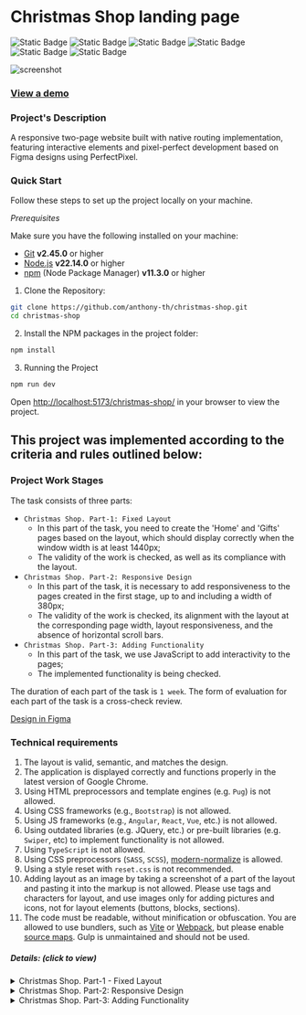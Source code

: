 # Christmas Shop landing page

![Static Badge](https://img.shields.io/badge/JavaScript-323330?style=flat&logo=javascript&logoColor=F7DF1E) ![Static Badge](https://img.shields.io/badge/Sass-CC6699?logo=sass&logoColor=white) ![Static Badge](https://img.shields.io/badge/Vite-5c5c5c?style=flat&logo=vite) ![Static Badge](https://img.shields.io/badge/HTML5-E34F26?style=flat&logo=html5&logoColor=white) ![Static Badge](https://img.shields.io/badge/Figma-orange?logo=figma&logoColor=white) ![Static Badge](https://img.shields.io/badge/PerfectPixel-blue)

![screenshot](./src/assets/images/preview.avif "project preview")

### [View a demo](https://anthony-th.github.io/christmas-shop/ "live demo")

### Project's Description
A responsive two-page website built with native routing implementation, featuring interactive elements and pixel-perfect development based on Figma designs using PerfectPixel.

### Quick Start

Follow these steps to set up the project locally on your machine.

*Prerequisites*

Make sure you have the following installed on your machine:

   - [Git](https://git-scm.com/) **v2.45.0** or higher
   - [Node.js](https://nodejs.org/en) **v22.14.0** or higher
   - [npm](https://www.npmjs.com/) (Node Package Manager) **v11.3.0** or higher

1. Clone the Repository:
```bash
git clone https://github.com/anthony-th/christmas-shop.git
cd christmas-shop
```
2. Install the NPM packages in the project folder:
```bash
npm install
```

3. Running the Project

```bash
npm run dev
```

Open [http://localhost:5173/christmas-shop/](http://localhost:5173/christmas-shop/) in your browser to view the project.

## This project was implemented according to the criteria and rules outlined below:

### Project Work Stages
The task consists of three parts:

- `Christmas Shop. Part-1: Fixed Layout`
    - In this part of the task, you need to create the 'Home' and 'Gifts' pages based on the layout, which should display correctly when the window width is at least 1440px;
    - The validity of the work is checked, as well as its compliance with the layout.
- `Christmas Shop. Part-2: Responsive Design`
    - In this part of the task, it is necessary to add responsiveness to the pages created in the first stage, up to and including a width of 380px;
    - The validity of the work is checked, its alignment with the layout at the corresponding page width, layout responsiveness, and the absence of horizontal scroll bars.
- `Christmas Shop. Part-3: Adding Functionality`
    - In this part of the task, we use JavaScript to add interactivity to the pages;
    - The implemented functionality is being checked.

The duration of each part of the task is `1 week`.
The form of evaluation for each part of the task is a cross-check review.

[Design in Figma](https://www.figma.com/design/zTB01BwWZVoXYK5atH3eZT/Cristmas-Shop)

### Technical requirements
1. The layout is valid, semantic, and matches the design.
2. The application is displayed correctly and functions properly in the latest version of Google Chrome.
3. Using HTML preprocessors and template engines (e.g. `Pug`) is not allowed.
4. Using CSS frameworks (e.g., `Bootstrap`) is not allowed.
5. Using JS frameworks (e.g., `Angular`, `React`, `Vue`, etc.) is not allowed.
6. Using outdated libraries (e.g. JQuery, etc.) or pre-built libraries (e.g. `Swiper`, etc) to implement functionality is not allowed.
7. Using `TypeScript` is not allowed.
8. Using CSS preprocessors (`SASS`, `SCSS`), [modern-normalize](https://github.com/sindresorhus/modern-normalize) is allowed.
9. Using a style reset with `reset.css` is not recommended.
10. Adding layout as an image by taking a screenshot of a part of the layout and pasting it into the markup is not allowed. Please use tags and characters for layout, and use images only for adding pictures and icons, not for layout elements (buttons, blocks, sections).
11. The code must be readable, without minification or obfuscation. You are allowed to use bundlers, such as [Vite](https://vitejs.dev/) or [Webpack](https://webpack.js.org/), but please enable [source maps](https://web.dev/articles/source-maps). Gulp is unmaintained and should not be used.

##### Details: *(click to view)*

<details><summary>Christmas Shop. Part-1 - Fixed Layout</summary>

##### CrossCheck Criteria

1. Checking validation of pages:
  - The layout for both pages is validated and error-free according to the W3C Validator (https://validator.w3.org/) Valid markup of checked page corresponds to the message "Document checking completed. No errors or warnings to show."
  - Favicon is added to each page
  - Only one `<h1>` per each page
  - The URL of the `Gifts` page differs from the URL of the `Home` page (e.g. `your-site.com` for the `Home` page and `your-site.com/gifts` for the `Gifts` page)
2. The layout matches the design:
  - `<header>` on each page
  - `Hero` section on `Home` page
  - `About` section on `Home` page
  - `Slider` section on `Home` page
  - `Best` Gifts section on `Home` page
  - `CTA` section on `Home` page
  - `Gifts` section on `Gifts` page
  - `<footer>` on each page
3. CSS Requirements:
  - For positioning gifts in `Best Gifts` section on `Home` page and gifts in `Gifts` section on `Gifts` page used **Flexbox** or **Grid Layout**
  - When scaling the browser page (<100%) or increasing the page width (>1440px), the layout of both pages is centered rather than shifted to the side and not stretched across the entire width
  - The empty spaces around the layout are filled with white color
4. Interactivity:
  - Navigation elements (except `CONTACTS`) lead to corresponding sections on `Home` page
  - `CONTACTS` in navigation panel links to the `<footer>` on its own page: +2
  Smooth scrolling with anchor links
  - When clicking on the GIFTS link in `<header>` and Explore Magical Gifts button in `Hero` and `CTA` sections on `Home` page, it navigates to the `Gifts` page
  - The GIFTS link in `<header>` on `Gifts` page is non-interactive and don't have a hover effects
  - When clicking on the Logo in `<header>`, it navigates to the `Home` page
  - The active ALL tab in `Gifts` section of `Gifts` page is non-interactive and don't have a hover effects
  - Each Gift-card in the `Gifts` section of the `Gifts` page, `Best Gifts` section on `Home` page and cards in `<footer>` is interactive when hovering over any area of the card
  - In the `<footer>`, clicking on the card **CALL US** should initiate a phone call
  - In the `<footer>`, clicking on the card **WRITE US** should open the mail client
  - In the `<footer>`, clicking on the card **MAGIC FOREST** should open a new browser tab with Google Maps displaying any location of your choice
  - In the `<footer>`, clicking on the link Made in Rolling Scopes School should open the school's website in a new tab
  - Interactivity of the links and buttons is implemented according to the Figma layout. Interactivity includes not only changing cursor's appearance, for example, using the `cursor: pointer` property, but also the use of other visual effects, such as changing the background color or font color, following the Styleguide in the Figma layout. If the interactivity is not specified in the Styleguide, `cursor: pointer` property is enough
  - Mandatory requirement for interactivity: smooth change in the appearance of an element on hover, without affecting adjacent elements

</details>

<details><summary>Christmas Shop. Part-2: Responsive Design</summary>

##### CrossCheck Criteria

1. The layout of the pages aligns the design at a screen width of 1440px:
   - `<header>` on each page
   - `Hero` section on `Home` page
   - `About` section on `Home` page
   - `Slider` section on `Home` page
   - `Best Gifts` section on `Home` page
   - `CTA` section on `Home` page
   - `Gifts` section on `Gifts` page
   - `<footer>` on each page
2. The layout of the pages aligns the design at a screen width of 768px:
   - `<header>` on each page
   - `Hero` section on `Home` page
   - `About` section on `Home` page
   - `Slider` section on `Home` page
   - `Best Gifts` section on `Home` page
   - `CTA` section on `Home` page
   - `Gifts` section on `Gifts` page
   - `<footer>` on each page
3. The layout of the pages aligns the design at a screen width of 380px:
   - `<header>` on each page
   - `Hero` section on `Home` page
   - `About` section on `Home` page
   - `Slider` section on `Home` page
   - `Best Gifts` section on `Home` page
   - `CTA` section on `Home` page
   - `Gifts` section on `Gifts` page
   - `<footer>` on each page
4. There is no horizontal scrollbar at all screen width up to 380px inclusive. All page content remains as per the design: it is not cropped, removed, or shifted to the side:
   - `Home` page: no horizontal scroll bar between 1440px and 768px widths
   - `Home` page: no horizontal scroll bar between 768px and 380px widths
   - `Gifts` page: no horizontal scroll bar between 1440px and 768px widths
   - `Gifts` page: no horizontal scroll bar between 768px and 380px widths
5. During smooth resizing of the browser window from 1440px to 380px, the layout occupies the full width of the window (including specified margins), elements adjust their sizes and positions appropriately without full scaling, no elements overlap, and images maintain their correct aspect ratios:
   - On `Home` page
   - On `Gifts` page
6. At screen widths of 768px, the menu and navigation links in `<header>` are concealed on both pages, and a burger menu icon is displayed
   (Note: Activation of the burger menu icon is not evaluated at this stage.)
7. Hover effects are active on desktop devices (as per the `Desktop` device type in DevTools) and are disabled for mobile devices (as per the `Mobile` device type in DevTools) on both pages
8. The layout for both pages is validated and error-free according to the W3C Validator (https://validator.w3.org/)

</details>

<details><summary>Christmas Shop. Part-3: Adding Functionality</summary>

##### CrossCheck Criteria

1. Implementation of the **burger menu** on both pages:
   - At a page width of 768px and less, the navigation panel hides, and the burger icon appears
   - When clicking the burger icon, the burger menu slides out from the right, and the burger icon smoothly transforms into a cross
   - The burger menu occupies the entire available screen area below the `<header>` block
   - When clicking the cross, the burger menu smoothly hides, moving to the right of the screen, and the cross smoothly transforms into a burger icon
   - The burger icon is created using HTML and CSS without the use of images/svg
   - Links in the burger menu work, providing smooth scrolling to anchor points
   - When clicking on any link (interactive or non-interactive) in the menu, the burger menu hides, and the cross transforms into a burger icon
   - When clicking on any link (interactive or non-interactive) in the menu, the burger menu smoothly hides to the right, and the cross smoothly transforms into a burger icon if a user stays on the same page
   - The placement and sizes of elements in the burger menu correspond to the layout (horizontal and vertical centering of menu items)
   - The page behind the open menu does not scroll
   - When the page width increases to more than 768px, the burger icon and the open burger menu hide, and the navigation panel appears
2. Implementation of the **Slider** on the `home` page:
   - Scrolling the slider in the corresponding direction is implemented by pressing left arrow button and right arrow button
   - The left arrow button is inactive at the far left position of the slider
   - The right arrow button is inactive at the far right position of the slider
   - Scrolling the slider is accompanied by the carousel-like animation (the method of animation execution is not evaluated)
   - The slider is fully scrolled with 3 presses of the arrow button in one direction for screen widths more than 768px, and with 6 presses of the arrow button in one direction for screen widths of 768px and less
   - When the screen width changes, the slider returns to its initial position, and the slider can be fully scrolled with the correct number of the relevant arrow button clicks (it works without reloading the page)
3. Implementation of the **Timer** on the `home` page:
   - The timer shows the correct value of the remaining days, hours, minutes, and seconds until the New Year in `UTC+0`
   - Leading zeros are not displayed for single-digit numbers
   - The timer updates every second, displaying the current remaining time with the labels `days`, `hours`, `minutes`, `seconds` (the labels must not change)
4. When both opening or refreshing the page, 4 random cards are displayed in the block **Best Gifts** on the `home` page
5. Implementation of the **Category switching** for products on the `gifts` page:
   - The **ALL** category is active and all 36 gifts are displayed when both opening or reloading the `gifts` page. The order of sorting gifts does not matter
   - When switching categories, the gifts of the selected category are displayed. The order of sorting gifts does not matter
   - Only the selected category tab is active
6. Implementation of the **Scroll-to-Top** button on the `gifts` page:
   - The button can only appear at a screen width of 768px and less
   - At the top of the page, the button is not displayed
   - The button appears after scrolling the page down by 300px
   - When the button is clicked, the page scrolls to the top
7. Implementation of the **Modal** for selected gift on both pages:
   - The Modal with the description of a specific gift opens when clicking on any part of a card of gift
   - The description and superpowers in the Modal corresponds to the selected gift
   - The part of the page outside the Modal is darkened
   - When the Modal is open, the vertical scroll of the page becomes inactive; when closed, it becomes active again
   - Clicking on the area around the Modal and **Close** button closes it
   - The Modal is centered on both axes, sizes of modal elements and their layout match the design

##### Penalties
- The layout of the entire design or individual blocks is implemented using images, except in cases where the image is specifically required by the design
- The use of frameworks, libraries, and technologies that are prohibited in the technical requirements

</details>